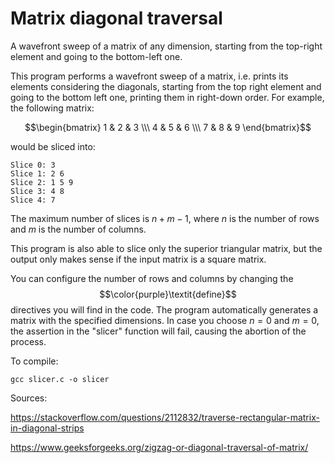 # Matrix diagonal traversal
A wavefront sweep of a matrix of any dimension, starting from the top-right element and going to the bottom-left one.

This program performs a wavefront sweep of a matrix, i.e. prints its elements
considering the diagonals, starting from the top right element and going to
the bottom left one, printing them in right-down order.
For example, the following matrix:
```math
\begin{bmatrix} 1 & 2 & 3 \\\ 4 & 5 & 6 \\\ 7 & 8 & 9 \end{bmatrix}
```
would be sliced into:

 ```
Slice 0: 3 
Slice 1: 2 6 
Slice 2: 1 5 9 
Slice 3: 4 8 
Slice 4: 7 
```
 
The maximum number of slices is $n + m - 1$, where $n$ is the number of rows and $m$ is the
number of columns.
 
This program is also able to slice only the superior triangular matrix, but the output
only makes sense if the input matrix is a square matrix.
 
You can configure the number of rows and columns by changing the $$\color{purple}\textit{define}$$ directives
you will find in the code. The program automatically generates a matrix with the
specified dimensions. In case you choose $n = 0$ and $m = 0$, the assertion in the
"slicer" function will fail, causing the abortion of the process.
 
To compile:
``` 
gcc slicer.c -o slicer
```
 
Sources:
 
https://stackoverflow.com/questions/2112832/traverse-rectangular-matrix-in-diagonal-strips
 
https://www.geeksforgeeks.org/zigzag-or-diagonal-traversal-of-matrix/
 

